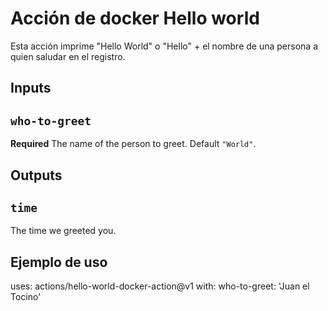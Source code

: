 # Acción de docker Hello world

Esta acción imprime "Hello World" o "Hello" + el nombre de una persona a quien saludar en el registro.

## Inputs

## `who-to-greet`

**Required** The name of the person to greet. Default `"World"`.

## Outputs

## `time`

The time we greeted you.

## Ejemplo de uso

uses: actions/hello-world-docker-action@v1
with:
  who-to-greet: 'Juan el Tocino' 
